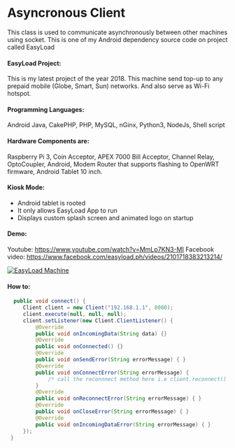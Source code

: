 # Asyncronous Client
This class is used to communicate asynchronously between other machines using socket.
This is one of my Android dependency source code on project called EasyLoad

#### EasyLoad Project:
This is my latest project of the year 2018. This machine send top-up to any prepaid mobile (Globe, Smart, Sun) networks. And also serve as Wi-Fi hotspot.

#### Programming Languages:
Android Java, CakePHP, PHP, MySQL, nGinx, Python3, NodeJs, Shell script

#### Hardware Components are: 
Raspberry Pi 3, Coin Acceptor, APEX 7000 Bill Acceptor, Channel Relay, OptoCoupler, Android, Modem Router that supports flashing to OpenWRT firmware, Android Tablet 10 inch.

#### Kiosk Mode:
+ Android tablet is rooted
+ It only allows EasyLoad App to run
+ Displays custom splash screen and animated logo on startup

#### Demo:
Youtube: https://www.youtube.com/watch?v=MmLp7KN3-MI
Facebook video: https://www.facebook.com/easyload.ph/videos/2101718383213214/

[![EasyLoad Machine](https://bit.ly/2Pdp1KH)](https://www.facebook.com/easyload.ph/videos/2101718383213214/)


#### How to:

   ```java
     public void connect() {
        Client client = new Client("192.168.1.1", 8080);
        client.execute(null, null, null);
        client.setListener(new Client.ClientListener() {
            @Override
            public void onIncomingData(String data) {}
            @Override
            public void onConnected() {}
            @Override
            public void onSendError(String errorMessage) { }
            @Override
            public void onConnectError(String errorMessage) {
                /* call the reconnnect method here i.e client.reconnect() */
            }
            @Override
            public void onReconnectError(String errorMessage) { }
            @Override
            public void onCloseError(String errorMessage) { }
            @Override
            public void onIncomingDataError(String errorMessage) { }
        });
    }

